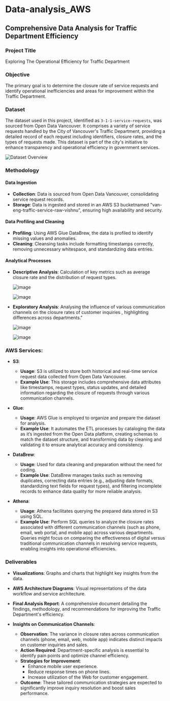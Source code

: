 # Data-analysis_AWS

## Comprehensive Data Analysis for Traffic Department Efficiency

### Project Title
Exploring The Operational Efficiency for Traffic Department

### Objective
The primary goal is to determine the closure rate of service requests and identify operational inefficiencies and areas for improvement within the Traffic Department.

### Dataset
The dataset used in this project, identified as `3-1-1-service-requests`, was sourced from Open Data Vancouver. It comprises a variety of service requests handled by the City of Vancouver's Traffic Department, providing a detailed record of each request including identifiers, closure rates, and the types of requests made. This dataset is part of the city's initiative to enhance transparency and operational efficiency in government services.

![Dataset Overview](https://github.com/user-attachments/assets/15f8b99f-2280-490c-b594-966f76e00c5f)

### Methodology
#### Data Ingestion
- **Collection**: Data is sourced from Open Data Vancouver, consolidating service request records.
- **Storage**: Data is ingested and stored in an AWS S3 bucketnamed "van-eng-traffic-service-raw-vishnu", ensuring high availability and security.

#### Data Profiling and Cleaning
- **Profiling**: Using AWS Glue DataBrew, the data is profiled to identify missing values and anomalies.
- **Cleaning**: Cleansing tasks include formatting timestamps correctly, removing unnecessary whitespace, and standardizing data entries.

#### Analytical Processes
- **Descriptive Analysis**: Calculation of key metrics such as average closure rate and the distribution of request types.

  ![image](https://github.com/user-attachments/assets/5a938e2d-2e17-4af6-9150-e4a9996283a8)

  ![image](https://github.com/user-attachments/assets/ca576582-8437-4e03-90d0-3b7d68931898)



- **Exploratory Analysis**: Analysing  the influence of various communication channels  on the closure rates of customer inquiries , highlighting differences across departments."
  
  ![image](https://github.com/user-attachments/assets/5dc2592b-cd90-43bd-a6a3-c20f92d97139)

  ![image](https://github.com/user-attachments/assets/bdee8219-e4db-48db-bde5-9312b8648d27)




### AWS Services:
- **S3**: 
  - **Usage**: S3 is utilized to store both historical and real-time service request data collected from Open Data Vancouver.
  - **Example Use**: This storage includes comprehensive data attributes like timestamps, request types, status updates, and detailed information regarding the closure of requests through various communication channels.

- **Glue**: 
  - **Usage**: AWS Glue is employed to organize and prepare the dataset for analysis.
  - **Example Use**: It automates the ETL processes by cataloging the data as it’s ingested from the Open Data platform, creating schemas to match the dataset structure, and transforming data by cleaning and validating it to ensure analytical accuracy and consistency.

- **DataBrew**: 
  - **Usage**: Used for data cleaning and preparation without the need for coding.
  - **Example Use**: DataBrew manages tasks such as removing duplicates, correcting data entries (e.g., adjusting date formats, standardizing text fields for request types), and filtering incomplete records to enhance data quality for more reliable analysis.

- **Athena**: 
  - **Usage**: Athena facilitates querying the prepared data stored in S3 using SQL.
  - **Example Use**: Perform SQL queries to analyze the closure rates associated with different communication channels (such as phone, email, web portal, and mobile app) across various departments. Queries might focus on comparing the effectiveness of digital versus traditional communication channels in resolving service requests, enabling insights into operational efficiencies.

### Deliverables
- **Visualizations**: Graphs and charts that highlight key insights from the data.
- **AWS Architecture Diagrams**: Visual representations of the data workflow and service architecture.
- **Final Analysis Report**: A comprehensive document detailing the findings, methodology, and recommendations for improving the Traffic Department's efficiency.

- **Insights on Communication Channels**:
  - **Observation**: The variance in closure rates across communication channels (phone, email, web, mobile app) indicates distinct impacts on customer inquiries and sales.
  - **Action Required**: Department-specific analysis is essential to identify pain points and optimize channel efficiency. 
  - **Strategies for Improvement**:
    - Enhance mobile user experience.
    - Reduce response times on phone lines.
    - Increase utilization of the Web for customer engagement.
  - **Outcome**: These tailored communication strategies are expected to significantly improve inquiry resolution and boost sales performance.



